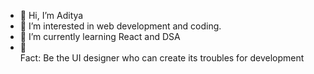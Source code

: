 - 👋 Hi, I’m Aditya
- 👀 I’m interested in web development and coding.
- 🌱 I’m currently learning React and DSA
- 🌱 <div color= "red"> Fact: Be the UI designer  who can create its troubles for development <div>
<!---
aditya99933/aditya99933 is a ✨ special ✨ repository because its `README.md` (this file) appears on your GitHub profile.
You can click the Preview link to take a look at your changes.
--->
